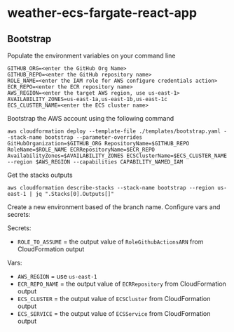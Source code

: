 # weather-ecs-fargate-react-app

## Bootstrap 

<prerequisites such as AWS CLI>
<placeholder instruction to grab AWS credentials from event engine>

Populate the environment variables on your command line
```
GITHUB_ORG=<enter the GitHub Org Name>
GITHUB_REPO=<enter the GitHub repository name>
ROLE_NAME=<enter the IAM role for AWS configure credentials action>
ECR_REPO=<enter the ECR repository name>
AWS_REGION=<enter the target AWS region, use us-east-1>
AVAILABILITY_ZONES=us-east-1a,us-east-1b,us-east-1c
ECS_CLUSTER_NAME=<enter the ECS cluster name>
```

Bootstrap the AWS account using the following command
```
aws cloudformation deploy --template-file ./templates/bootstrap.yaml --stack-name bootstrap --parameter-overrides GitHubOrganization=$GITHUB_ORG RepositoryName=$GITHUB_REPO RoleName=$ROLE_NAME ECRRepositoryName=$ECR_REPO AvailabilityZones=$AVAILABILITY_ZONES ECSClusterName=$ECS_CLUSTER_NAME --region $AWS_REGION --capabilities CAPABILITY_NAMED_IAM
```

Get the stacks outputs 
```
aws cloudformation describe-stacks --stack-name bootstrap --region us-east-1 | jq ".Stacks[0].Outputs[]"
```

Create a new environment based of the branch name. Configure vars and secrets:

Secrets: 
* `ROLE_TO_ASSUME` = the output value of `RoleGithubActionsARN` from CloudFormation output

Vars: 
* `AWS_REGION` = use `us-east-1`
* `ECR_REPO_NAME` =  the output value of `ECRRepository` from CloudFormation output
* `ECS_CLUSTER` = the output value of `ECSCluster` from CloudFormation output
* `ECS_SERVICE` = the output value of `ECSService` from CloudFormation output
